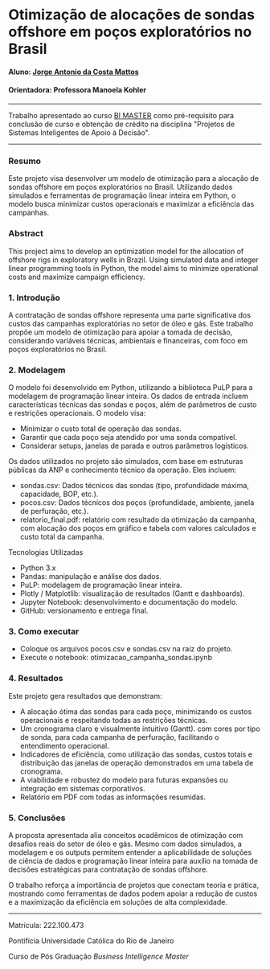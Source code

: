 <!-- antes de enviar a versão final, solicitamos que todos os comentários, colocados para orientação ao aluno, sejam removidos do arquivo -->
# Otimização de alocações de sondas offshore em poços exploratórios no Brasil

#### Aluno: [Jorge Antonio da Costa Mattos](https://github.com/JorgeACMattos-BI/bi-master-final-project)
#### Orientadora: Professora Manoela Kohler

---

Trabalho apresentado ao curso [BI MASTER](https://ica.puc-rio.ai/bi-master) como pré-requisito para conclusão de curso e obtenção de crédito na disciplina "Projetos de Sistemas Inteligentes de Apoio à Decisão".

<!-- para os links a seguir, caso os arquivos estejam no mesmo repositório que este README, não há necessidade de incluir o link completo: basta incluir o nome do arquivo, com extensão, que o GitHub completa o link corretamente -->

---

### Resumo

Este projeto visa desenvolver um modelo de otimização para a alocação de sondas offshore em poços exploratórios no Brasil. Utilizando dados simulados e ferramentas de programação linear inteira em Python, o modelo busca minimizar custos operacionais e maximizar a eficiência das campanhas.

### Abstract <!-- Opcional! Caso não aplicável, remover esta seção -->

This project aims to develop an optimization model for the allocation of offshore rigs in exploratory wells in Brazil. Using simulated data and integer linear programming tools in Python, the model aims to minimize operational costs and maximize campaign efficiency.

### 1. Introdução

A contratação de sondas offshore representa uma parte significativa dos custos das campanhas exploratórias no setor de óleo e gás. Este trabalho propõe um modelo de otimização para apoiar a tomada de decisão, considerando variáveis técnicas, ambientais e financeiras, com foco em poços exploratórios no Brasil.

### 2. Modelagem

O modelo foi desenvolvido em Python, utilizando a biblioteca PuLP para a modelagem de programação linear inteira. Os dados de entrada incluem características técnicas das sondas e poços, além de parâmetros de custo e restrições operacionais. O modelo visa:

- Minimizar o custo total de operação das sondas.
- Garantir que cada poço seja atendido por uma sonda compatível.
- Considerar setups, janelas de parada e outros parâmetros logísticos.

Os dados utilizados no projeto são simulados, com base em estruturas públicas da ANP e conhecimento técnico da operação. Eles incluem:

- sondas.csv: Dados técnicos das sondas (tipo, profundidade máxima, capacidade, BOP, etc.).
- pocos.csv: Dados técnicos dos poços (profundidade, ambiente, janela de perfuração, etc.).
- relatorio_final.pdf: relatório com resultado da otimização da campanha, com alocação dos poços em gráfico e tabela com valores calculados e custo total da campanha.

Tecnologias Utilizadas
- Python 3.x
- Pandas: manipulação e análise dos dados.
- PuLP: modelagem de programação linear inteira.
- Plotly / Matplotlib: visualização de resultados (Gantt e dashboards).
- Jupyter Notebook: desenvolvimento e documentação do modelo.
- GitHub: versionamento e entrega final.


### 3. Como executar

- Coloque os arquivos pocos.csv e sondas.csv na raiz do projeto.
- Execute o notebook: otimizacao_campanha_sondas.ipynb


### 4. Resultados

Este projeto gera resultados que demonstram:

- A alocação ótima das sondas para cada poço, minimizando os custos operacionais e respeitando todas as restrições técnicas.
- Um cronograma claro e visualmente intuitivo (Gantt). com cores por tipo de sonda, para cada campanha de perfuração, facilitando o entendimento operacional.
- Indicadores de eficiência, como utilização das sondas, custos totais e distribuição das janelas de operação demonstrados em uma tabela de cronograma.
- A viabilidade e robustez do modelo para futuras expansões ou integração em sistemas corporativos.
- Relatório em PDF com todas as informações resumidas.

### 5. Conclusões

A proposta apresentada alia conceitos acadêmicos de otimização com desafios reais do setor de óleo e gás. Mesmo com dados simulados, a modelagem e os outputs permitem entender a aplicabilidade de soluções de ciência de dados e programação linear inteira para auxílio na tomada de decisões estratégicas para contratação de sondas offshore.

O trabalho reforça a importância de projetos que conectam teoria e prática, mostrando como ferramentas de dados podem apoiar a redução de custos e a maximização da eficiência em soluções de alta complexidade.

---

Matrícula: 222.100.473

Pontifícia Universidade Católica do Rio de Janeiro

Curso de Pós Graduação *Business Intelligence Master*

